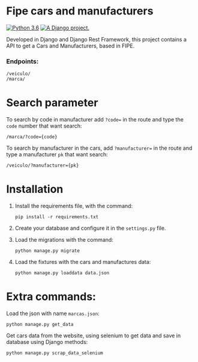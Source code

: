 # Fipe cars and manufacturers
[![Python 3.6](https://img.shields.io/badge/python-3.6-blue.svg)](https://www.python.org/downloads/release/python-360/)
<a href="http://www.djangoproject.com/"><img src="https://www.djangoproject.com/m/img/badges/djangoproject120x25.gif" border="0" alt="A Django project." title="A Django project." /></a>

Developed in Django and Django Rest Framework, this project contains a API to get a Cars and Manufacturers, based in FIPE. 
### Endpoints:

    /veiculo/    
    /marca/    

# Search parameter

To search by code in manufacturer add `?code=` in the route and type the `code` number that want search:

    /marca/?code={code}

To search by manufacturer in the cars, add  `?manufacturer=` in the route and type a manufacturer `pk` that want search:

    /veiculo/?manufacturer={pk}

# Installation
1.  Install the requirements file, with the command:

    ```pip install -r requirements.txt```

2.  Create your database and configure it in the `settings.py`  file.

2.  Load the migrations with the command:

    ```python manage.py migrate```

3.  Load the fixtures with the cars and manufactures data:

    ```python manage.py loaddata data.json```

# Extra commands:

Load the json with name `marcas.json`:

```python manage.py get_data```

    
Get cars data from the website, using selenium to get data and save in database using Django methods:

```python manage.py scrap_data_selenium```
